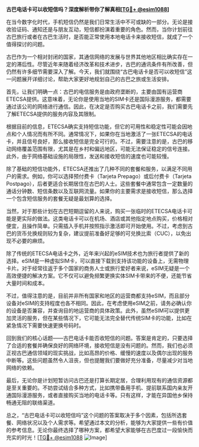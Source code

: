 **古巴电话卡可以收短信吗？深度解析带你了解真相[[TG💪+ @esim1088](https://t.me/s/esim1088)]**

在当今数字化时代，手机短信仍然是我们日常生活中不可或缺的一部分。无论是接收验证码、通知还是与朋友互动，短信都扮演着重要的角色。然而，当你计划前往古巴旅行或者在古巴生活时，是否能正常使用本地电话卡来接收短信，就成了一个值得探讨的问题。

古巴作为一个相对封闭的国家，其通信网络的发展与世界其他地区相比确实存在一定的滞后性。尽管近年来随着经济改革和技术进步，古巴的通讯条件有所改善，但仍然有许多细节需要深入了解。今天，我们就围绕“古巴电话卡是否可以收短信”这一问题展开详细讨论，帮助大家更好地规划自己的古巴之旅或生活安排。

首先，让我们明确一点：古巴的电信服务是由政府垄断的，主要由国有运营商ETECSA提供。这意味着，无论你是使用当地的SIM卡还是国际漫游服务，都需要通过该公司的网络进行通信。因此，在决定是否购买古巴电话卡之前，我们需要先了解ETECSA提供的服务内容及其限制。

根据目前的信息，ETECSA确实支持短信功能，但它的可用性和稳定性可能会因地点和个人情况而有所不同。通常情况下，如果你在当地激活了一张ETECSA的电话卡，并且信号良好，那么接收短信是完全可行的。不过，需要注意的是，古巴的移动网络覆盖范围有限，尤其是在乡村和偏远地区，可能无法保证稳定的信号连接。此外，由于网络基础设施的局限性，发送和接收短信的速度也可能较慢。

除了基础的短信功能外，ETECSA还推出了几种不同的套餐和服务，以满足不同用户的需求。例如，你可以选择预付费卡（Tarjeta Prepago）或后付费卡（Tarjeta Postpago），后者更适合长期居住在古巴的人士。这些套餐中通常包含一定数量的通话分钟数、短信条数以及互联网流量。如果你的主要需求是接收短信，那么选择一个包含短信服务的套餐无疑是最划算的选择。

当然，对于那些计划在古巴短期逗留的人来说，购买一张临时的ETECSA电话卡可能是更实际的做法。这类电话卡可以在机场、酒店或其他指定地点购买，价格相对便宜，且操作简单。只需插入手机并按照指示激活即可开始使用。不过，考虑到古巴的货币兑换规则较为复杂，建议提前准备好足够的可兑换比索（CUC），以免出现不必要的麻烦。

除了传统的ETECSA电话卡之外，近年来兴起的eSIM技术也为旅行者提供了新的选择。eSIM是一种虚拟SIM卡，可以直接下载到支持该功能的设备上，无需物理卡片。对于经常往返于多个国家的商务人士或旅行爱好者来说，eSIM无疑是一个高效便捷的解决方案。它不仅可以避免频繁更换实体SIM卡带来的不便，还能节省大量时间和成本。

不过，值得注意的是，目前并非所有国家和地区的运营商都支持eSIM，而且部分设备对eSIM的支持程度也各不相同。因此，在考虑使用eSIM之前，请务必确认你的设备是否兼容，并查询目的地运营商的具体政策。此外，虽然eSIM可以提供更加灵活的服务，但在某些情况下，它可能无法完全替代传统SIM卡的功能，比如在紧急情况下需要快速更换号码时。

回到我们的核心话题——古巴电话卡能否收短信的问题。答案是肯定的，只要选择了合适的套餐并确保良好的网络环境，接收短信是没有问题的。然而，我们也必须正视古巴通信领域的现实挑战，比如高昂的价格、缓慢的速度以及偶尔出现的服务中断等。这些问题虽然令人沮丧，但也提醒我们要做好充分准备，尽量减少对当地网络的依赖。

最后，无论你是计划短暂访问古巴还是打算长期定居，合理利用现有的通信资源都是至关重要的。不妨尝试结合多种方式，比如携带备用手机、提前联系国内亲友开通国际漫游服务，或者直接购买当地的电话卡等。只有这样，才能在异国他乡保持畅通无阻的联络渠道。

总之，“古巴电话卡可以收短信吗”这个问题的答案取决于多个因素，包括所选套餐、网络状况以及个人需求等。希望通过本文的分析，能够为大家提供一些有价值的参考信息。无论你最终选择了哪种方案，都希望大家能够在古巴度过一段愉快而充实的时光！[[TG💪+ @esim1088](https://t.me/s/esim1088) ![Image](https://i.postimg.cc/4NQfJmqS/Snipaste-2025-05-13-00-14-12.png)]